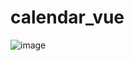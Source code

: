# calendar_vue
![image](https://user-images.githubusercontent.com/103760832/235644940-5ee21f1b-bdd1-4979-b01d-d71d3dad6db4.png)
